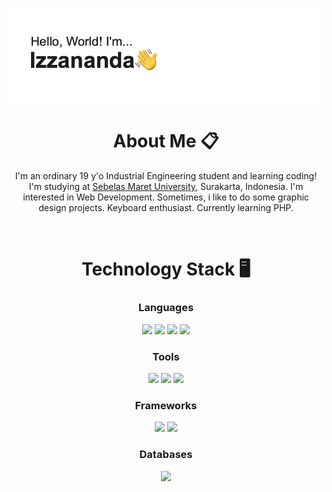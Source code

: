 <!-- banner -->
[![MasterHead](https://github.com/izzanadimas/izzanadimas/blob/main/BannerGithub.png)](https://github.com/izzanadimas)

<!-- about -->
<h1 align="center">About Me 📋</h1>
<p align="center">I'm an ordinary 19 y'o Industrial Engineering student and learning coding!<br>I'm studying at <a href="https://uns.ac.id/id/">Sebelas Maret University</a>, Surakarta, Indonesia. I'm interested in Web Development. Sometimes, i like to do some graphic design projects. Keyboard enthusiast. Currently learning PHP.</p>

<br>

<!-- tech -->
<h1 align="center">Technology Stack 🖥️</h1>
<!-- language -->
<h3 align="center">Languages</h3>
<p align="center">
<img src="https://img.shields.io/badge/Python-3776AB?style=for-the-badge&logo=python&logoColor=white" /></a>
<img src="https://img.shields.io/badge/PHP-777BB4?style=for-the-badge&logo=php&logoColor=white" /></a>
<img src="https://img.shields.io/badge/HTML5-E34F26?style=for-the-badge&logo=html5&logoColor=white" /></a>
<img src="https://img.shields.io/badge/CSS-239120?&style=for-the-badge&logo=css3&logoColor=white" /></a>
</p>
<!-- tools -->
<h3 align="center">Tools</h3>
<p align="center">
<img src="https://img.shields.io/badge/GIT-E44C30?style=for-the-badge&logo=git&logoColor=white" /></a>
<img src="https://img.shields.io/badge/Markdown-000000?style=for-the-badge&logo=markdown&logoColor=white" /></a>
<img src="https://img.shields.io/badge/VSCode-0078D4?style=for-the-badge&logo=visual%20studio%20code&logoColor=white" /></a>
</p>
<!-- frameworks -->
<h3 align="center">Frameworks</h3>
<p align="center">
<img src="https://img.shields.io/badge/Laravel-FF2D20?style=for-the-badge&logo=laravel&logoColor=white" /></a>
<img src="https://img.shields.io/badge/Bootstrap-563D7C?style=for-the-badge&logo=bootstrap&logoColor=white" /></a>
</p>
<!-- databases -->
<h3 align="center">Databases</h3>
<p align="center">
<img src="https://img.shields.io/badge/MySQL-005C84?style=for-the-badge&logo=mysql&logoColor=white" /></a>
</p>
